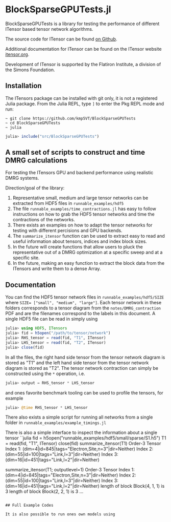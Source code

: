 
# BlockSparseGPUTests.jl

BlockSparseGPUTests is a library for testing the performance of different ITensor based
tensor network algorithms.

The source code for ITensor can be found [on Github](https://github.com/kmp5VT/BlockSparseGPUTests).

Additional documentation for ITensor can be found on the ITensor website [itensor.org](https://itensor.org/).

Development of ITensor is supported by the Flatiron Institute, a division of the Simons Foundation.

## Installation

The ITensors package can be installed with git only, it is not a registered Julia package.
From the Julia REPL, type `]` to enter the Pkg REPL mode and run:

```
~ git clone https://github.com/kmp5VT/BlockSparseGPUTests
~ cd BlockSparseGPUTests
~ julia
```

```julia
julia> include("src/BlockSparseGPUTests")
```

## A small set of scripts to construct and time DMRG calculations
For testing the ITensors GPU and backend performance using realistic DMRG systems.

Direction/goal of the library:
  1. Representative small, medium and large tensor networks can be extracted from HDF5 files in `runnable_examples/hdf5`
  2. The file `runnable_examples/time_contractions.jl` has easy to follow instructions on how to 
  grab the HDF5 tensor networks and time the contractions of the networks.
  3. There exists an examples on how to adapt the tensor networks for testing with different percisions and GPU backends.
  4. The `summarize_itensor` function can be used to extract easy to read and useful information about tensors, indices and index block sizes.
  5. In the future will create functions that allow users to pluck the representative out of a DMRG optimization at a specific sweep and 
  at a specific site.
  6. In the future, making an easy function to extract the block data from the ITensors and write them to a dense Array.


<!-- So far there is the `one_d_heisenberg` model and the `two_d_hubbard` model with 
different levels of symmetry. 
The code boots up and constructs a DMRG MPO and MPS based on specifications of 
the model, the number of sites, the bond dimensions, etc...
There are two modes of testing are the contraction of the fully contracted LHS MPS/MPO chain with a contracted two-site tensor


```math
\sum_\chi \left( \langle \Psi_{1,...,j-1} | H_{1,...,j-1} | \Psi_{1,...,j-1} \rangle \right)^\chi _{\chi '}
\left( |\Psi_{j}\rangle |\Psi_{j+1} \rangle) \right)^{a\chi}_{b\chi ''}
```

and the SVD of the two-site tensor

```math
\left( |\Psi_{j}\rangle |\Psi_{j+1} \rangle) \right)^{a\chi}_{b\chi ''}
= (|\Psi_{j}\rangle)^{a\chi}_{P} (|\Psi_{j+1} \rangle)^{P}_{b\chi}
```

where $a$ and $b$ are site indices.\\
TODO: Add pictoral diagrams to graphically show what the decompositions/contractions look like -->

## Documentation

You can find the HDF5 tensor network files in `runnable_examples/hdf5/SIZE` where `SIZE= ["small", "medium", "large"]`. Each tensor network in these folders corresponds to a tensor diagram from the `notes/DMRG_contraction` PDF and are the filenames correspond to the labels in this document.  A single HDF5 file can be read in simply using 

```julia
julia> using HDF5, ITensors
julia> fid = h5open("/path/to/tensor/network")
julia> RHS_tensor = read(fid, "T1", ITensor)
julia> LHS_tensor = read(fid, "T2", ITensor)
julia> close(fid)
```

In all the files, the right hand side tensor from the tensor network diagram is stored as "T1" and the left hand side tensor from the tensor network diagram is stored as "T2".
The tensor network contraction can simply be constructed using the `*` operation, i.e.

```julia
julia> output = RHS_tensor * LHS_tensor
```

and ones favorite benchmark tooling can be used to profile the tensors, for example

```julia
julia> @time RHS_tensor * LHS_tensor
```

There also exists a simple script for running all networks from a single folder in `runnable_examples/example_timings.jl`

There is also a simple interface to inspect the information about a single tensor 
``julia
fid = h5open("runnable_examples/hdf5/small/sparse/S1.h5")
T1 = read(fid, "T1", ITensor)
close(fid)
summarize_itensor(T1)
Order-3 Tensor
        Index 1:    (dim=4|id=845|tags="Electron,Site,n=3"|dir=Neither)
        Index 2:    (dim=55|id=100|tags="Link,l=3"|dir=Neither)
        Index 3:    (dim=16|id=451|tags="Link,l=2"|dir=Neither)

summarize_itensor(T1; outputlevel=1)
Order-3 Tensor
        Index 1:    (dim=4|id=845|tags="Electron,Site,n=3"|dir=Neither)
        Index 2:    (dim=55|id=100|tags="Link,l=3"|dir=Neither)
        Index 3:    (dim=16|id=451|tags="Link,l=2"|dir=Neither)
          length of block Block(4, 1, 1) is 3
          length of block Block(2, 2, 1) is 3
          ...
```

## Full Example Codes

It is also possible to run ones own models using 